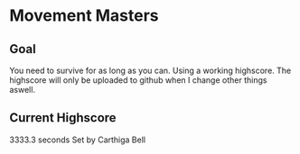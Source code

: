 # Movement Masters
## Goal
You need to survive for as long as you can. Using a working highscore. The highscore will only be uploaded to github when I change other things aswell.
## Current Highscore
3333.3 seconds
Set by Carthiga Bell
